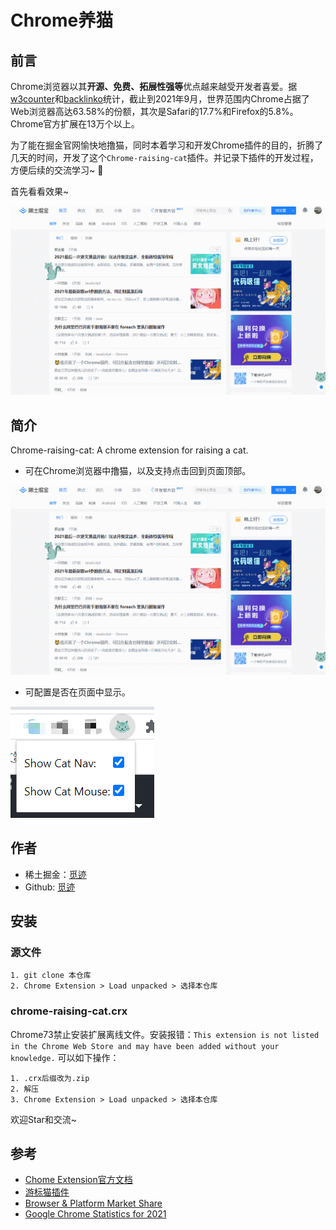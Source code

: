 # Chrome养猫

## 前言

Chrome浏览器以其**开源、免费、拓展性强等**优点越来越受开发者喜爱。据[w3counter](https://www.w3counter.com/globalstats.php)和[backlinko](https://backlinko.com/chrome-users)统计，截止到2021年9月，世界范围内Chrome占据了Web浏览器高达63.58%的份额，其次是Safari的17.7%和Firefox的5.8%。Chrome官方扩展在13万个以上。

为了能在掘金官网愉快地撸猫，同时本着学习和开发Chrome插件的目的，折腾了几天的时间，开发了这个`Chrome-raising-cat`插件。并记录下插件的开发过程，方便后续的交流学习~ 🚀 

首先看看效果~

![0](https://raw.githubusercontent.com/gittig11/pic-cloud-repo/main/chrome-raising-cat/0.gif) 


## 简介

Chrome-raising-cat: A chrome extension for raising a cat.

- 可在Chrome浏览器中撸猫，以及支持点击回到页面顶部。

![0](https://raw.githubusercontent.com/gittig11/pic-cloud-repo/main/chrome-raising-cat/0.gif) 

- 可配置是否在页面中显示。

![1](https://raw.githubusercontent.com/gittig11/pic-cloud-repo/main/chrome-raising-cat/1.png) 


## 作者

- 稀土掘金：[觅迹](https://juejin.cn/user/3773179637278727)
- Github: [觅迹](https://github.com/gittig11)


## 安装

### 源文件

```
1. git clone 本仓库
2. Chrome Extension > Load unpacked > 选择本仓库
```

### chrome-raising-cat.crx

Chrome73禁止安装扩展离线文件。安装报错：`This extension is not listed in the Chrome Web Store and may have been added without your knowledge.` 可以如下操作：

```
1. .crx后缀改为.zip
2. 解压
3. Chrome Extension > Load unpacked > 选择本仓库
```


欢迎Star和交流~


## 参考

- [Chome Extension官方文档](https://developer.chrome.com/docs/extensions/reference/) 
- [游标猫插件](https://www.extfans.com/fun/aeehekhncjhhmchjolinnihgdpapmljk/)
- [Browser & Platform Market Share](https://www.w3counter.com/globalstats.php)
- [Google Chrome Statistics for 2021](https://backlinko.com/chrome-users)

